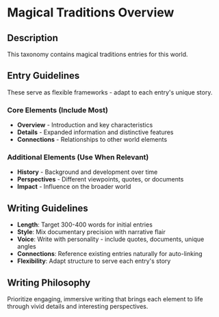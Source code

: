 # Magical Traditions Overview

## Description

This taxonomy contains magical traditions entries for this world.

## Entry Guidelines
These serve as flexible frameworks - adapt to each entry's unique story.

### Core Elements (Include Most)
- **Overview** - Introduction and key characteristics
- **Details** - Expanded information and distinctive features
- **Connections** - Relationships to other world elements

### Additional Elements (Use When Relevant)
- **History** - Background and development over time
- **Perspectives** - Different viewpoints, quotes, or documents
- **Impact** - Influence on the broader world

## Writing Guidelines
- **Length**: Target 300-400 words for initial entries
- **Style**: Mix documentary precision with narrative flair
- **Voice**: Write with personality - include quotes, documents, unique angles
- **Connections**: Reference existing entries naturally for auto-linking
- **Flexibility**: Adapt structure to serve each entry's story

## Writing Philosophy
Prioritize engaging, immersive writing that brings each element to life through vivid details and interesting perspectives.
